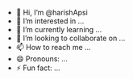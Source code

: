 - 👋 Hi, I’m @harishApsi
- 👀 I’m interested in ...
- 🌱 I’m currently learning ...
- 💞️ I’m looking to collaborate on ...
- 📫 How to reach me ...
- 😄 Pronouns: ...
- ⚡ Fun fact: ...

<!---
harishApsi/harishApsi is a ✨ special ✨ repository because its `README.md` (this file) appears on your GitHub profile.
You can click the Preview link to take a look at your changes.
--->
